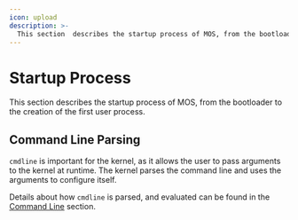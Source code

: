 ```yaml
---
icon: upload
description: >-
  This section  describes the startup process of MOS, from the bootloader to the creation of the first user process.
---
```


# Startup Process

This section describes the startup process of MOS, from the bootloader to the creation of the first user process.

## Command Line Parsing

`cmdline` is important for the kernel, as it allows the user to pass arguments to the kernel at runtime. The kernel parses the command line and uses the arguments to configure itself.

Details about how `cmdline` is parsed, and evaluated can be found in the [Command Line](cmdline.md) section.
